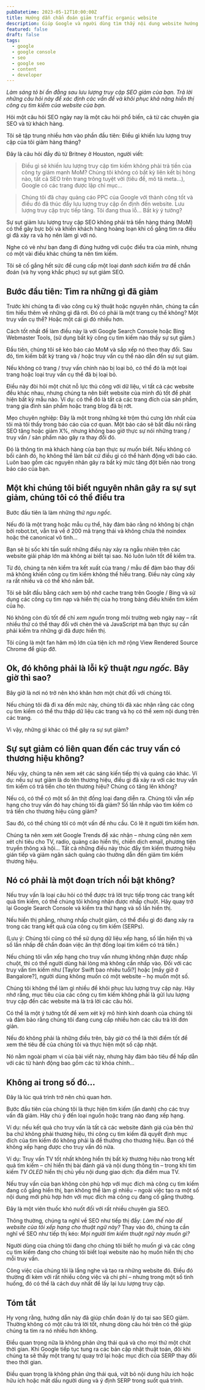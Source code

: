 ```yaml
---
pubDatetime: 2023-05-12T10:00:00Z
title: Hướng dẫn chẩn đoán giảm traffic organic website
description: Giúp Google và người dùng tìm thấy nội dung website hướng dẫn nâng cao những kỹ thuật giúp tối ưu SEO hiệu quả, đem lại thứ hạng tốt trên công cụ tìm kiếm.
featured: false
draft: false
tags:
  - google
  - google console
  - seo
  - google seo
  - content
  - developer
---
```


_Làm sáng tỏ bí ẩn đằng sau lưu lượng truy cập SEO giảm của bạn. Trả lời những câu hỏi này để xác định các vấn đề và khôi phục khả năng hiển thị công cụ tìm kiếm của website của bạn._

Hỏi một câu hỏi SEO ngày nay là một câu hỏi phổ biến, cả từ các chuyên gia SEO và từ khách hàng.

Tôi sẽ tập trung nhiều hơn vào phần đầu tiên: Điều gì khiến lưu lượng truy cập của tôi giảm hàng tháng?

Đây là câu hỏi đầy đủ từ Britney ở Houston, người viết:

>Điều gì sẽ khiến lưu lượng truy cập tìm kiếm không phải trả tiền của công ty giảm mạnh MoM? Chúng tôi không có bất kỳ liên kết bị hỏng nào, tất cả SEO trên trang trông tuyệt vời (tiêu đề, mô tả meta…), Google có các trang được lập chỉ mục…

>Chúng tôi đã chạy quảng cáo PPC của Google với thành công tốt và điều đó đã thúc đẩy lưu lượng truy cập ổn định đến website. Lưu lượng truy cập trực tiếp tăng. Tôi đang thua lỗ… Bất kỳ ý tưởng?

Sự sụt giảm lưu lượng truy cập SEO không phải trả tiền hàng tháng (MoM) có thể gây bực bội và khiến khách hàng hoảng loạn khi cố gắng tìm ra điều gì đã xảy ra và họ nên làm gì với nó.

Nghe có vẻ như bạn đang đi đúng hướng với cuộc điều tra của mình, nhưng có một vài điều khác chúng ta nên tìm kiếm.

Tôi sẽ cố gắng hết sức để cung cấp một loại _danh sách kiểm tra_ để chẩn đoán (và hy vọng khắc phục) sự sụt giảm SEO.

## Bước đầu tiên: Tìm ra những gì đã giảm

Trước khi chúng ta đi vào công cụ kỹ thuật hoặc nguyên nhân, chúng ta cần tìm hiểu thêm về những gì đã rơi. Đó có phải là một trang cụ thể không? Một truy vấn cụ thể? Hoặc một cái gì đó nhiều hơn.

Cách tốt nhất để làm điều này là với Google Search Console hoặc Bing Webmaster Tools, (sử dụng bất kỳ công cụ tìm kiếm nào thấy sự sụt giảm.)

Đầu tiên, chúng tôi sẽ kéo báo cáo MoM và sắp xếp nó theo thay đổi. Sau đó, tìm kiếm bất kỳ trang và / hoặc truy vấn cụ thể nào dẫn đến sự sụt giảm.

Nếu không có trang / truy vấn chính nào bị loại bỏ, có thể đó là một loại trang hoặc loại truy vấn cụ thể đã bị loại bỏ.

Điều này đòi hỏi một chút nỗ lực thủ công với dữ liệu, vì tất cả các website đều khác nhau, nhưng chúng ta nên biết website của mình đủ tốt để phát hiện bất kỳ mẫu nào. Ví dụ: có thể đó là tất cả các trang đích của sản phẩm, trang gia đình sản phẩm hoặc trang blog đã bị rớt.

Mẹo chuyên nghiệp: Đây là một trong những kẻ trộm thú cưng lớn nhất của tôi mà tôi thấy trong báo cáo của cơ quan. Một báo cáo sẽ bắt đầu nói rằng SEO tăng hoặc giảm X%, nhưng không bao giờ thực sự nói những trang / truy vấn / sản phẩm nào gây ra thay đổi đó.

Đó là thông tin mà khách hàng của bạn thực sự muốn biết. Nếu không có bối cảnh đó, họ không thể làm bất cứ điều gì có thể hành động với báo cáo. Luôn bao gồm các nguyên nhân gây ra bất kỳ mức tăng đột biến nào trong báo cáo của bạn.

## Một khi chúng tôi biết nguyên nhân gây ra sự sụt giảm, chúng tôi có thể điều tra

Bước đầu tiên là làm những thứ _ngu ngốc._

Nếu đó là một trang hoặc mẫu cụ thể, hãy đảm bảo rằng nó không bị chặn bởi robot.txt, vẫn trả về ở 200 mã trạng thái và không chứa thẻ noindex hoặc thẻ canonical vô tình…

Bạn sẽ bị sốc khi tần suất những điều này xảy ra ngẫu nhiên trên các website giải pháp lớn mà không ai biết tại sao. Nó luôn luôn tốt để kiểm tra.

Từ đó, chúng ta nên kiểm tra kết xuất của trang / mẫu để đảm bảo thay đổi mã không khiến công cụ tìm kiếm không thể hiểu trang. Điều này cũng xảy ra rất nhiều và có thể khó nắm bắt.

Tôi sẽ bắt đầu bằng cách xem bộ nhớ cache trang trên Google / Bing và sử dụng các công cụ tìm nạp và hiển thị của họ trong bảng điều khiển tìm kiếm của họ.

Nó không còn đủ tốt để chỉ _xem nguồn_ trong môi trường web ngày nay – rất nhiều thứ có thể thay đổi với chèn thẻ và JavaScript mà bạn thực sự cần phải kiểm tra những gì đã được hiển thị.

Tôi cũng là một fan hâm mộ lớn của tiện ích mở rộng View Rendered Source Chrome để giúp đỡ.

## Ok, đó không phải là lỗi kỹ thuật _ngu ngốc._ Bây giờ thì sao?

Bây giờ là nơi nó trở nên khó khăn hơn một chút đối với chúng tôi.

Nếu chúng tôi đã đi xa đến mức này, chúng tôi đã xác nhận rằng các công cụ tìm kiếm có thể thu thập dữ liệu các trang và họ có thể xem nội dung trên các trang.

Vì vậy, những gì khác có thể gây ra sự sụt giảm?

## Sự sụt giảm có liên quan đến các truy vấn có thương hiệu không?

Nếu vậy, chúng ta nên xem xét các sáng kiến tiếp thị và quảng cáo khác. Ví dụ: nếu sự sụt giảm là do tên thương hiệu, điều gì đã xảy ra với các truy vấn tìm kiếm có trả tiền cho tên thương hiệu? Chúng có tăng lên không?

Nếu có, có thể có một số ăn thịt đồng loại đang diễn ra. Chúng tôi vẫn xếp hạng cho truy vấn đó hay chúng tôi đã giảm? Số lần nhấp vào tìm kiếm có trả tiền cho thương hiệu cũng giảm?

Sau đó, có thể chúng tôi có một vấn đề nhu cầu. Có lẽ ít người tìm kiếm hơn.

Chúng ta nên xem xét Google Trends để xác nhận – nhưng cũng nên xem xét chi tiêu cho TV, radio, quảng cáo hiển thị, chiến dịch email, phương tiện truyền thông xã hội... Tất cả những điều này thúc đẩy tìm kiếm thương hiệu gián tiếp và giảm ngân sách quảng cáo thường dẫn đến giảm tìm kiếm thương hiệu.

## Nó có phải là một đoạn trích nổi bật không?

Nếu truy vấn là loại câu hỏi có thể được trả lời trực tiếp trong các trang kết quả tìm kiếm, có thể chúng tôi không nhận được nhấp chuột. Hãy quay trở lại Google Search Console và kiểm tra thứ hạng và số lần hiển thị.

Nếu hiển thị phẳng, nhưng nhấp chuột giảm, có thể điều gì đó đang xảy ra trong các trang kết quả của công cụ tìm kiếm (SERPs).

(Lưu ý: Chúng tôi cũng có thể sử dụng dữ liệu xếp hạng, số lần hiển thị và số lần nhấp để chẩn đoán việc ăn thịt đồng loại tìm kiếm có trả tiền.)

Nếu chúng tôi vẫn xếp hạng cho truy vấn nhưng không nhận được nhấp chuột, thì có thể người dùng hài lòng mà không cần nhấp vào. Đối với các truy vấn tìm kiếm như [Taylor Swift bao nhiêu tuổi?] hoặc [mấy giờ ở Bangalore?], người dùng không muốn có một website – họ muốn một số.

Chúng tôi không thể làm gì nhiều để khôi phục lưu lượng truy cập này. Hãy nhớ rằng, mục tiêu của các công cụ tìm kiếm không phải là gửi lưu lượng truy cập đến các website mà là trả lời các câu hỏi.

Có thể là một ý tưởng tốt để xem xét kỹ mô hình kinh doanh của chúng tôi và đảm bảo rằng chúng tôi đang cung cấp nhiều hơn các câu trả lời đơn giản.

Nếu đó không phải là những điều trên, bây giờ có thể là thời điểm tốt để xem thẻ tiêu đề của chúng tôi và thực hiện một số cập nhật.

Nó nằm ngoài phạm vi của bài viết này, nhưng hãy đảm bảo tiêu đề hấp dẫn với các từ hành động bao gồm các từ khóa chính…

## Không ai trong số đó…

Đây là lúc quá trình trở nên chủ quan hơn.

Bước đầu tiên của chúng tôi là thực hiện tìm kiếm (ẩn danh) cho các truy vấn đã giảm. Hãy chú ý đến loại nguồn hoặc trang nào đang xếp hạng.

Ví dụ: nếu kết quả cho truy vấn là tất cả các website đánh giá của bên thứ ba chứ không phải thương hiệu, thì công cụ tìm kiếm đã quyết định mục đích của tìm kiếm đó không phải là để thưởng cho thương hiệu. Bạn có thể không xếp hạng được cho truy vấn đó nữa.

Ví dụ: Truy vấn TV tốt nhất không hiển thị bất kỳ thương hiệu nào trong kết quả tìm kiếm – chỉ hiển thị bài đánh giá và nội dung thông tin – trong khi tìm kiếm _TV OLED_ hiển thị chủ yếu nội dung giao dịch: địa điểm mua TV.

Nếu truy vấn của bạn không còn phù hợp với mục đích mà công cụ tìm kiếm đang cố gắng hiển thị, bạn không thể làm gì nhiều – ngoài việc tạo ra một số nội dung mới phù hợp hơn với mục đích mà công cụ đang cố gắng thưởng.

Đây là một viên thuốc khó nuốt đối với rất nhiều chuyên gia SEO.

Thông thường, chúng ta nghĩ về SEO như tiếp thị đẩy: _Làm thế nào để website của tôi xếp hạng cho thuật ngữ này?_ Thay vào đó, chúng ta cần nghĩ về SEO như tiếp thị kéo: _Mọi người tìm kiếm thuật ngữ này muốn gì?_

Người dùng của chúng tôi đang cho chúng tôi biết họ muốn gì và các công cụ tìm kiếm đang cho chúng tôi biết loại website nào họ muốn hiển thị cho mỗi truy vấn.

Công việc của chúng tôi là lắng nghe và tạo ra những website đó. Điều đó thường đi kèm với rất nhiều công việc và chi phí – nhưng trong một số tình huống, đó có thể là cách duy nhất để lấy lại lưu lượng truy cập.

## Tóm tắt

Hy vọng rằng, hướng dẫn này đã giúp chẩn đoán lý do tại sao SEO giảm. Thường không có một câu trả lời tốt, nhưng dòng câu hỏi trên có thể giúp chúng ta tìm ra nó nhiều hơn không.

Điều quan trọng nữa là không phản ứng thái quá và cho mọi thứ một chút thời gian. Khi Google tiếp tục tung ra các bản cập nhật thuật toán, đôi khi chúng ta sẽ thấy một trang tự quay trở lại hoặc mục đích của SERP thay đổi theo thời gian.

Điều quan trọng là không phản ứng thái quá, vứt bỏ nội dung hữu ích hoặc hữu ích hoặc mất dấu người dùng và ý định SERP trong suốt quá trình.